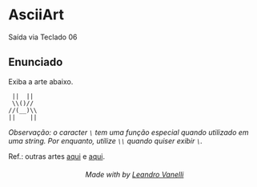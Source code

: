 # AsciiArt
Saída via Teclado 06

## Enunciado 

Exiba a arte abaixo.

```
 ||  || 
 \\()// 
//(__)\\
||    ||
```

_Observação: o caracter `\` tem uma função especial quando utilizado em uma string. Por enquanto, utilize `\\` quando quiser exibir `\`._

Ref.: outras artes [aqui](https://www.asciiart.eu/) e [aqui](http://patorjk.com/software/taag/).

<h6 align="center">Made with by <a href="https://github.com/LeoVanelli">Leandro Vanelli</h6>
